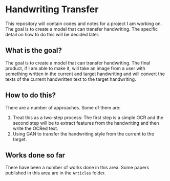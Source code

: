 # Handwriting Transfer

This repository will contain codes and notes for a project I am working on. The goal is to create a model that can transfer handwriting. The specific detail on how to do this will be decided later.

## What is the goal?

The goal is to create a model that can transfer handwriting. The final product, if I am able to make it, will take an image from a user with something written in the current and target handwriting and will convert the texts of the current handwritten text to the target handwriting.

## How to do this?

There are a number of approaches. Some of them are:

1. Treat this as a two-step process: The first step is a simple OCR and the second step will be to extract features from the handwriting and then write the OCRed text.
2. Using GAN to transfer the handwriting style from the current to the target.

## Works done so far

There have been a number of works done in this area. Some papers published in this area are in the `Articles` folder.
